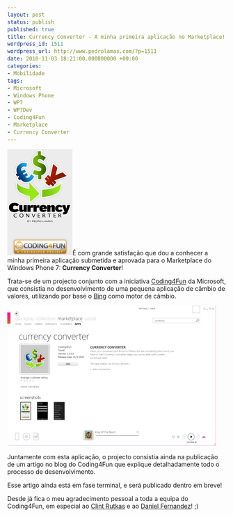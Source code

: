 ```yaml
---
layout: post
status: publish
published: true
title: Currency Converter - A minha primeira aplicação no Marketplace!
wordpress_id: 1511
wordpress_url: http://www.pedrolamas.com/?p=1511
date: 2010-11-03 18:21:00.000000000 +00:00
categories:
- Mobilidade
tags:
- Microsoft
- Windows Phone
- WP7
- WP7Dev
- Coding4Fun
- Marketplace
- Currency Converter
---
```

[![](/wp-content/uploads/2010/11/Coding4Fun-Currency-Converter-thumb.jpg "Coding4Fun Currency Converter (thumb)")](/wp-content/uploads/2010/11/Coding4Fun-Currency-Converter.jpg)É com grande satisfação que dou a conhecer a minha primeira aplicação submetida e aprovada para o Marketplace do Windows Phone 7: **Currency Converter**!

Trata-se de um projecto conjunto com a iniciativa [Coding4Fun](http://blogs.msdn.com/b/coding4fun/) da Microsoft, que consistia no desenvolvimento de uma pequena aplicação de câmbio de valores, utilizando por base o [Bing](http://www.bing.com) como motor de câmbio.

[![](/wp-content/uploads/2010/11/Coding4Fun-Currency-Converter-on-Marketplace-thumb.jpg "Coding4Fun Currency Converter on Marketplace (thumb)")](/wp-content/uploads/2010/11/Coding4Fun-Currency-Converter-on-Marketplace.jpg)

Juntamente com esta aplicação, o projecto consistia ainda na publicação de um artigo no blog do Coding4Fun que explique detalhadamente todo o processo de desenvolvimento.

Esse artigo ainda está em fase terminal, e será publicado dentro em breve!

Desde já fica o meu agradecimento pessoal a toda a equipa do Coding4Fun, em especial ao [Clint Rutkas](http://www.betterthaneveryone.com/) e ao [Daniel Fernandez](http://blogs.msdn.com/b/danielfe/)! ;)
